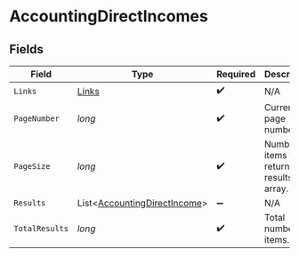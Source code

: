 # AccountingDirectIncomes


## Fields

| Field                                                                         | Type                                                                          | Required                                                                      | Description                                                                   |
| ----------------------------------------------------------------------------- | ----------------------------------------------------------------------------- | ----------------------------------------------------------------------------- | ----------------------------------------------------------------------------- |
| `Links`                                                                       | [Links](../../models/shared/Links.md)                                         | :heavy_check_mark:                                                            | N/A                                                                           |
| `PageNumber`                                                                  | *long*                                                                        | :heavy_check_mark:                                                            | Current page number.                                                          |
| `PageSize`                                                                    | *long*                                                                        | :heavy_check_mark:                                                            | Number of items to return in results array.                                   |
| `Results`                                                                     | List<[AccountingDirectIncome](../../models/shared/AccountingDirectIncome.md)> | :heavy_minus_sign:                                                            | N/A                                                                           |
| `TotalResults`                                                                | *long*                                                                        | :heavy_check_mark:                                                            | Total number of items.                                                        |